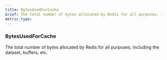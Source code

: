 ```yaml
---
title: BytesUsedForCache
brief: The total number of bytes allocated by Redis for all purposes, including the dataset, buffers, etc.
metric_type:
---
```

### BytesUsedForCache

The total number of bytes allocated by Redis for all purposes, including the dataset, buffers, etc.
